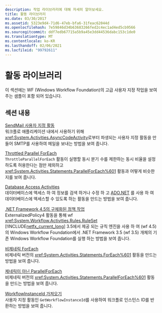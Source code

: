 ```yaml
---
description: 작업 라이브러리에 대해 자세히 알아보세요.
title: 활동 라이브러리
ms.date: 03/30/2017
ms.assetid: 5323e9d4-71d6-47eb-bfa6-31feac62044d
ms.openlocfilehash: 7e59846d34b63683266fed2c4ec1ad4ed5cb9566
ms.sourcegitcommit: ddf7edb67715a5b9a45e3dd44536dabc153c1de0
ms.translationtype: MT
ms.contentlocale: ko-KR
ms.lasthandoff: 02/06/2021
ms.locfileid: "99792611"
---
```

# <a name="activity-library"></a>활동 라이브러리

이 섹션에는 WF (Windows Workflow Foundation)의 고급 사용자 지정 작업을 보여 주는 샘플이 포함 되어 있습니다.  
  
## <a name="in-this-section"></a>섹션 내용

 [SendMail 사용자 지정 활동](sendmail-custom-activity.md)  
 워크플로 애플리케이션 내에서 사용하기 위해 <xref:System.Activities.AsyncCodeActivity>로부터 파생되는 사용자 지정 활동을 만들어 SMTP를 사용하여 메일을 보내는 방법을 보여 줍니다.  
  
 [Throttled Parallel ForEach](throttled-parallel-foreach.md)  
 `ThrottleParallelForEach` 활동이 실행할 동시 분기 수를 제한하는 동시 비율을 설정하도록 허용한다는 점만 제외하고 <xref:System.Activities.Statements.ParallelForEach%601> 활동과 어떻게 비슷한지를 보여 줍니다.
  
 [Database Access Activities](database-access-activities.md)  
 데이터베이스에 액세스 하 여 정보를 검색 하거나 수정 하 고 [ADO.NET](../../data/adonet/index.md) 를 사용 하 여 데이터베이스에 액세스할 수 있도록 하는 활동을 만드는 방법을 보여 줍니다.  
  
 [.NET Framework 4.5의 구체화된 정책 작업](externalized-policy-activity-in-net-framework-4-5.md)  
 ExternalizedPolicy4 활동을 통해 wf <xref:System.Workflow.Activities.Rules.RuleSet> [!INCLUDE[netfx_current_long](../../../../includes/netfx-current-long-md.md)] 3.5에서 제공 되는 규칙 엔진을 사용 하 여 (wf 4.5)의 Windows Workflow Foundation에서 .NET Framework 3.5 (wf 3.5) 개체의 기존 Windows Workflow Foundation를 실행 하는 방법을 보여 줍니다.
  
 [비제네릭 ForEach](non-generic-foreach.md)  
 비제네릭 버전의 <xref:System.Activities.Statements.ForEach%601> 활동을 만드는 방법을 보여 줍니다.  
  
 [제네릭이 아닌 ParallelForEach](non-generic-parallelforeach.md)  
 비제네릭 버전의 <xref:System.Activities.Statements.ParallelForEach%601> 활동을 만드는 방법을 보여 줍니다.  
  
 [WorkflowInstanceId 가져오기](get-workflowinstanceid.md)  
 사용자 지정 활동인 `GetWorkflowInstanceId`를 사용하여 워크플로 인스턴스 ID를 반환하는 방법을 보여 줍니다.
